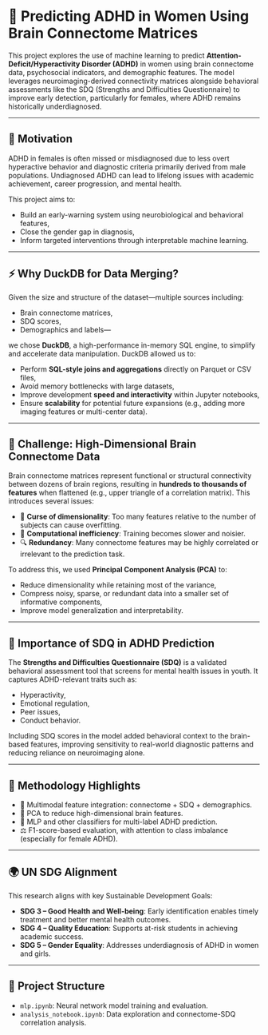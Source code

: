 # 🧠 Predicting ADHD in Women Using Brain Connectome Matrices

This project explores the use of machine learning to predict **Attention-Deficit/Hyperactivity Disorder (ADHD)** in women using brain connectome data, psychosocial indicators, and demographic features. The model leverages neuroimaging-derived connectivity matrices alongside behavioral assessments like the SDQ (Strengths and Difficulties Questionnaire) to improve early detection, particularly for females, where ADHD remains historically underdiagnosed.

---

## 🌟 Motivation

ADHD in females is often missed or misdiagnosed due to less overt hyperactive behavior and diagnostic criteria primarily derived from male populations. Undiagnosed ADHD can lead to lifelong issues with academic achievement, career progression, and mental health.

This project aims to:
- Build an early-warning system using neurobiological and behavioral features,
- Close the gender gap in diagnosis,
- Inform targeted interventions through interpretable machine learning.

---

## ⚡ Why DuckDB for Data Merging?

Given the size and structure of the dataset—multiple sources including:
- Brain connectome matrices,
- SDQ scores,
- Demographics and labels—

we chose **DuckDB**, a high-performance in-memory SQL engine, to simplify and accelerate data manipulation. DuckDB allowed us to:

- Perform **SQL-style joins and aggregations** directly on Parquet or CSV files,
- Avoid memory bottlenecks with large datasets,
- Improve development **speed and interactivity** within Jupyter notebooks,
- Ensure **scalability** for potential future expansions (e.g., adding more imaging features or multi-center data).

---

## 🧠 Challenge: High-Dimensional Brain Connectome Data

Brain connectome matrices represent functional or structural connectivity between dozens of brain regions, resulting in **hundreds to thousands of features** when flattened (e.g., upper triangle of a correlation matrix). This introduces several issues:

- 🚨 **Curse of dimensionality**: Too many features relative to the number of subjects can cause overfitting.
- 🧮 **Computational inefficiency**: Training becomes slower and noisier.
- 🔍 **Redundancy**: Many connectome features may be highly correlated or irrelevant to the prediction task.

To address this, we used **Principal Component Analysis (PCA)** to:

- Reduce dimensionality while retaining most of the variance,
- Compress noisy, sparse, or redundant data into a smaller set of informative components,
- Improve model generalization and interpretability.

---

## 🧪 Importance of SDQ in ADHD Prediction

The **Strengths and Difficulties Questionnaire (SDQ)** is a validated behavioral assessment tool that screens for mental health issues in youth. It captures ADHD-relevant traits such as:

- Hyperactivity,
- Emotional regulation,
- Peer issues,
- Conduct behavior.

Including SDQ scores in the model added behavioral context to the brain-based features, improving sensitivity to real-world diagnostic patterns and reducing reliance on neuroimaging alone.

---

## 🎯 Methodology Highlights

- 🧩 Multimodal feature integration: connectome + SDQ + demographics.
- 🧠 PCA to reduce high-dimensional brain features.
- 🧪 MLP and other classifiers for multi-label ADHD prediction.
- ⚖️ F1-score-based evaluation, with attention to class imbalance (especially for female ADHD).

---

## 🌍 UN SDG Alignment

This research aligns with key Sustainable Development Goals:

- **SDG 3 – Good Health and Well-being**: Early identification enables timely treatment and better mental health outcomes.
- **SDG 4 – Quality Education**: Supports at-risk students in achieving academic success.
- **SDG 5 – Gender Equality**: Addresses underdiagnosis of ADHD in women and girls.

---

## 📁 Project Structure

- `mlp.ipynb`: Neural network model training and evaluation.
- `analysis_notebook.ipynb`: Data exploration and connectome-SDQ correlation analysis.



